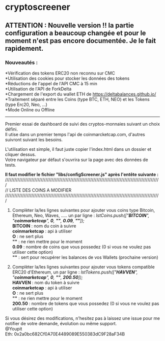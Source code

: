 # cryptoscreener
## ATTENTION : Nouvelle version !! la partie configuration a beaucoup changée et pour le moment n'est pas encore documentée. Je le fait rapidement.  
### Nouveautés :  
  *Vérification des tokens ERC20 non reconnu sur CMC  
  *Utilisation des cookies pour stocker les données des tokens  
  *Réductions de l'appel de l'API CMC à 15 min  
  *Utilisation de l'API de ForkDelta  
  *Chargement de l'export du wallet ETH de https://deltabalances.github.io/   
  *Traitement séparé entre les Coins (type BTC, ETH, NEO) et les Tokens (type Erc20, Neo, ...)  
  *Mode Online ou Offline  
  
---    
Premier essai de dashboard de suivi des cryptos-monnaies suivant un choix défini.  
Il utise dans un premier temps l'api de coinmarcketcap.com, d'autres suivront suivant les besoins.  
  
L'utilisation est simple, il faut juste copier l'index.html dans un dossier et cliquer dessus.  
Votre navigateur par défaut s'ouvrira sur la page avec des données de tests.  
  
__Il faut modifier le fichier "libs/configScreener.js" après l'entête suivante :__  
  ////////////////////////////////////////////////////////////////////////////////////////////////////  
  // LISTE DES COINS A MODIFIER  
  ////////////////////////////////////////////////////////////////////////////////////////////////////  
1) Complèter la/les lignes suivantes pour ajouter vous coins type Bitcoin, Ethereum, Neo, Waves, ..... un par ligne : 
  *lstCoins.push(["__BITCOIN__", "__coinmarketcap__", __0__, __""__, __0.09__, __""__]);*  
**BITCOIN** : nom du coin à suivre  
**coinmarketcap** : api à utiliser  
**O** : ne sert plus  
**""** : ne rien mettre pour le moment  
**0.09** : nombre de coins que vous possedez (0 si vous ne voulez pas utiliser cette option)  
**""** : sert pour recupérer les balances de vos Wallets (prochaine version)  
  
2) Complèter la/les lignes suivantes pour ajouter vous tokens compatible ERC20 d'Ethereum, un par ligne : 
  *lstTokens.push(["__HAVVEN__", "__coinmarketcap__", __0__, __""__, __200.50__]);*  
**HAVVEN** : nom du token à suivre  
**coinmarketcap** : api à utiliser  
**O** : ne sert plus  
**""** : ne rien mettre pour le moment  
**200.50** : nombre de tokens que vous possedez (0 si vous ne voulez pas utiliser cette option)  

  
Si vous désirez des modifications, n'hesitez pas à laissez une issue pour me notifier de votre demande, évolution ou même support.  
@Youpit  
Eth: 0x2a0bc682Cf0A70E4489089E550383dC9F28aF34B
